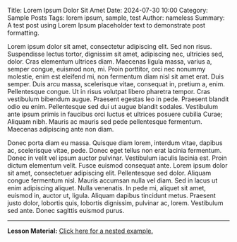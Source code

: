 Title: Lorem Ipsum Dolor Sit Amet
Date: 2024-07-30 10:00
Category: Sample Posts
Tags: lorem ipsum, sample, test
Author: nameless
Summary: A test post using Lorem Ipsum placeholder text to demonstrate post formatting.

Lorem ipsum dolor sit amet, consectetur adipiscing elit. Sed non risus. Suspendisse lectus tortor, dignissim sit amet, adipiscing nec, ultricies sed, dolor. Cras elementum ultrices diam. Maecenas ligula massa, varius a, semper congue, euismod non, mi. Proin porttitor, orci nec nonummy molestie, enim est eleifend mi, non fermentum diam nisl sit amet erat. Duis semper. Duis arcu massa, scelerisque vitae, consequat in, pretium a, enim. Pellentesque congue. Ut in risus volutpat libero pharetra tempor. Cras vestibulum bibendum augue. Praesent egestas leo in pede. Praesent blandit odio eu enim. Pellentesque sed dui ut augue blandit sodales. Vestibulum ante ipsum primis in faucibus orci luctus et ultrices posuere cubilia Curae; Aliquam nibh. Mauris ac mauris sed pede pellentesque fermentum. Maecenas adipiscing ante non diam.

Donec porta diam eu massa. Quisque diam lorem, interdum vitae, dapibus ac, scelerisque vitae, pede. Donec eget tellus non erat lacinia fermentum. Donec in velit vel ipsum auctor pulvinar. Vestibulum iaculis lacinia est. Proin dictum elementum velit. Fusce euismod consequat ante. Lorem ipsum dolor sit amet, consectetuer adipiscing elit. Pellentesque sed dolor. Aliquam congue fermentum nisl. Mauris accumsan nulla vel diam. Sed in lacus ut enim adipiscing aliquet. Nulla venenatis. In pede mi, aliquet sit amet, euismod in, auctor ut, ligula. Aliquam dapibus tincidunt metus. Praesent justo dolor, lobortis quis, lobortis dignissim, pulvinar ac, lorem. Vestibulum sed ante. Donec sagittis euismod purus.

---
**Lesson Material:** [Click here for a nested example.]({filename}example-nested.md) 